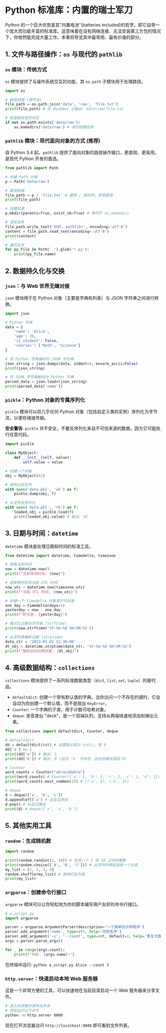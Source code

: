 # Python 标准库：内置的瑞士军刀

Python 的一个巨大优势是其"内置电池"(batteries included)的哲学，即它自带一个庞大而功能丰富的标准库。这意味着在没有网络连接、无法安装第三方包的情况下，你依然能完成大量工作。本章将导览其中最常用、最有价值的部分。

## 1. 文件与路径操作：`os` 与现代的 `pathlib`

### `os` 模块：传统方式
`os` 模块提供了与操作系统交互的功能，其 `os.path` 子模块用于处理路径。

```python
import os

# 路径拼接 (跨平台)
file_path = os.path.join('data', 'raw', 'file.txt')
print(file_path) # 在 Windows 上输出: data\raw\file.txt

# 检查路径是否存在
if not os.path.exists('data/raw'):
    os.makedirs('data/raw') # 递归创建目录
```

### `pathlib` 模块：现代面向对象的方式 (推荐)
自 Python 3.4 起，`pathlib` 提供了面向对象的路径操作接口，更直观、更易用，是现代 Python 开发的首选。

```python
from pathlib import Path

# 创建 Path 对象
p = Path('data/raw')

# 路径拼接
file_path = p / 'file.txt' # 使用 / 操作符，非常直观
print(file_path)

# 创建目录
p.mkdir(parents=True, exist_ok=True) # 等同于 os.makedirs

# 读写文件
file_path.write_text('你好, pathlib!', encoding='utf-8')
content = file_path.read_text(encoding='utf-8')
print(content)

# 遍历文件
for py_file in Path('.').glob('*.py'):
    print(py_file.name)
```

## 2. 数据持久化与交换

### `json`：与 Web 世界无缝对接
`json` 模块用于在 Python 对象（主要是字典和列表）与 JSON 字符串之间进行转换。

```python
import json

# Python 字典
data = {
    'name': 'Alice',
    'age': 30,
    'is_student': False,
    'courses': ['Math', 'Science']
}

# 将 Python 字典编码为 JSON 字符串
json_string = json.dumps(data, indent=4, ensure_ascii=False)
print(json_string)

# 将 JSON 字符串解码为 Python 字典
parsed_data = json.loads(json_string)
print(parsed_data['name'])
```

### `pickle`：Python 对象的专属序列化
`pickle` 模块可以将几乎任何 Python 对象（包括自定义类的实例）序列化为字节流，以便存储或传输。

**安全警告**: `pickle` 并不安全，不要反序列化来自不可信来源的数据，因为它可能执行任意代码。

```python
import pickle

class MyObject:
    def __init__(self, value):
        self.value = value

# 创建一个对象
obj = MyObject(42)

# 序列化到文件
with open('data.pkl', 'wb') as f:
    pickle.dump(obj, f)

# 从文件反序列化
with open('data.pkl', 'rb') as f:
    loaded_obj = pickle.load(f)
    print(loaded_obj.value) # 输出: 42
```

## 3. 日期与时间：`datetime`

`datetime` 模块是处理日期和时间的标准工具。

```python
from datetime import datetime, timedelta, timezone

# 获取当前时间
now = datetime.now()
print(f"当前本地时间: {now}")

# 获取带时区的当前 UTC 时间
now_utc = datetime.now(timezone.utc)
print(f"当前 UTC 时间: {now_utc}")

# 创建一个 timedelta 对象表示时间差
one_day = timedelta(days=1)
yesterday = now - one_day
print(f"昨天是: {yesterday}")

# 格式化日期为字符串 (strftime)
print(now.strftime('%Y-%m-%d %H:%M:%S'))

# 从字符串解析日期 (strptime)
date_str = '2023-01-01 12:30:00'
dt_obj = datetime.strptime(date_str, '%Y-%m-%d %H:%M:%S')
print(f"解析后的日期对象: {dt_obj}")
```

## 4. 高级数据结构：`collections`

`collections` 模块提供了一系列标准数据类型（`dict`, `list`, `set`, `tuple`）的替代品。

-   `defaultdict`: 创建一个带有默认值的字典。当你访问一个不存在的键时，它会自动为你创建一个默认值，而不是抛出 `KeyError`。
-   `Counter`: 一个字典的子类，用于计数可哈希对象。
-   `deque`: 发音类似 "deck"，是一个双端队列，支持从两端快速地添加和弹出元素。

```python
from collections import defaultdict, Counter, deque

# defaultdict
dd = defaultdict(int) # 设置默认值为 int(), 即 0
dd['a'] += 1
print(dd['a']) # 输出: 1
print(dd['b']) # 输出: 0 (因为 'b' 不存在，自动创建并返回 0)

# Counter
word_counts = Counter("abracadabra")
print(word_counts) # Counter({'a': 5, 'b': 2, 'r': 2, 'c': 1, 'd': 1})
print(word_counts.most_common(2)) # [('a', 5), ('b', 2)]

# deque
d = deque(['a', 'b', 'c'])
d.appendleft('x') # 从左边添加
d.pop() # 从右边弹出
print(d) # deque(['x', 'a', 'b'])
```

## 5. 其他实用工具

### `random`：生成随机数
```python
import random

print(random.randint(1, 10)) # 生成一个 1 到 10 之间的整数
print(random.choice(['A', 'B', 'C'])) # 从序列中随机选择一个元素
my_list = [1, 2, 3, 4]
random.shuffle(my_list) # 原地打乱列表
print(my_list)
```

### `argparse`：创建命令行接口
`argparse` 模块可以让你轻松地为你的脚本编写用户友好的命令行接口。

```python
# a_script.py
import argparse

parser = argparse.ArgumentParser(description='一个简单的示例程序')
parser.add_argument('name', type=str, help='你的名字')
parser.add_argument('-c', '--count', type=int, default=1, help='重复次数')
args = parser.parse_args()

for _ in range(args.count):
    print(f"你好, {args.name}!")
```
在终端中运行:
`python a_script.py Alice --count 3`

### `http.server`：快速启动本地 Web 服务器
这是一个非常方便的工具，可以快速地在当前目录启动一个 Web 服务器来分享文件。
```bash
# 进入你想要分享的文件夹
# 然后运行以下命令
python -m http.server 8000
```
现在打开浏览器访问 `http://localhost:8000` 即可看到文件列表。 